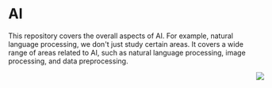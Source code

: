 # AI
This repository covers the overall aspects of AI. For example, natural language processing, we don't just study certain areas. It covers a wide range of areas related to AI, such as natural language processing, image processing, and data preprocessing.

<img src="./images/AI_images.png" style="padding-left:500px;">
